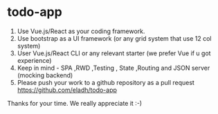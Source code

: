 # todo-app

1. Use Vue.js/React as your coding framework.
2. Use bootstrap as a UI framework (or any grid system that use 12 col system)
3. User Vue.js/React CLI or any relevant starter (we prefer Vue if u got experience)
4. Keep in mind - SPA ,RWD ,Testing , State ,Routing and JSON server (mocking backend)
5. Please push your work to a github repository as a pull request
https://github.com/eladh/todo-app



Thanks for your time. We really appreciate it :-)